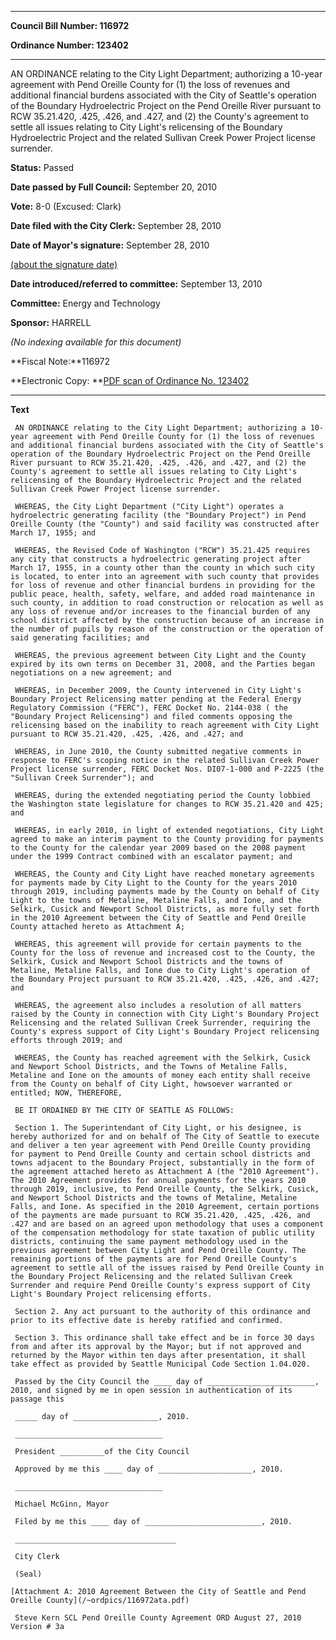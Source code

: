 

********

**Council Bill Number: 116972**
   
**Ordinance Number: 123402**
********

 AN ORDINANCE relating to the City Light Department; authorizing a 10-year agreement with Pend Oreille County for (1) the loss of revenues and additional financial burdens associated with the City of Seattle's operation of the Boundary Hydroelectric Project on the Pend Oreille River pursuant to RCW 35.21.420, .425, .426, and .427, and (2) the County's agreement to settle all issues relating to City Light's relicensing of the Boundary Hydroelectric Project and the related Sullivan Creek Power Project license surrender.

**Status:** Passed
   
**Date passed by Full Council:** September 20, 2010
   
**Vote:** 8-0 (Excused: Clark)
   
**Date filed with the City Clerk:** September 28, 2010
   
**Date of Mayor's signature:** September 28, 2010
   
[(about the signature date)](/~public/approvaldate.htm)
   
   
   
**Date introduced/referred to committee:** September 13, 2010
   
**Committee:** Energy and Technology
   
**Sponsor:** HARRELL
   
   
_(No indexing available for this document)_

**Fiscal Note:**116972

**Electronic Copy: **[PDF scan of Ordinance No. 123402](/~archives/Ordinances/Ord_123402.pdf)

********

**Text**
   
```
 AN ORDINANCE relating to the City Light Department; authorizing a 10-year agreement with Pend Oreille County for (1) the loss of revenues and additional financial burdens associated with the City of Seattle's operation of the Boundary Hydroelectric Project on the Pend Oreille River pursuant to RCW 35.21.420, .425, .426, and .427, and (2) the County's agreement to settle all issues relating to City Light's relicensing of the Boundary Hydroelectric Project and the related Sullivan Creek Power Project license surrender.

 WHEREAS, the City Light Department ("City Light") operates a hydroelectric generating facility (the "Boundary Project") in Pend Oreille County (the "County") and said facility was constructed after March 17, 1955; and

 WHEREAS, the Revised Code of Washington ("RCW") 35.21.425 requires any city that constructs a hydroelectric generating project after March 17, 1955, in a county other than the county in which such city is located, to enter into an agreement with such county that provides for loss of revenue and other financial burdens in providing for the public peace, health, safety, welfare, and added road maintenance in such county, in addition to road construction or relocation as well as any loss of revenue and/or increases to the financial burden of any school district affected by the construction because of an increase in the number of pupils by reason of the construction or the operation of said generating facilities; and

 WHEREAS, the previous agreement between City Light and the County expired by its own terms on December 31, 2008, and the Parties began negotiations on a new agreement; and

 WHEREAS, in December 2009, the County intervened in City Light's Boundary Project Relicensing matter pending at the Federal Energy Regulatory Commission ("FERC"), FERC Docket No. 2144-038 ( the "Boundary Project Relicensing") and filed comments opposing the relicensing based on the inability to reach agreement with City Light pursuant to RCW 35.21.420, .425, .426, and .427; and

 WHEREAS, in June 2010, the County submitted negative comments in response to FERC's scoping notice in the related Sullivan Creek Power Project license surrender, FERC Docket Nos. DI07-1-000 and P-2225 (the "Sullivan Creek Surrender"); and

 WHEREAS, during the extended negotiating period the County lobbied the Washington state legislature for changes to RCW 35.21.420 and 425; and

 WHEREAS, in early 2010, in light of extended negotiations, City Light agreed to make an interim payment to the County providing for payments to the County for the calendar year 2009 based on the 2008 payment under the 1999 Contract combined with an escalator payment; and

 WHEREAS, the County and City Light have reached monetary agreements for payments made by City Light to the County for the years 2010 through 2019, including payments made by the County on behalf of City Light to the towns of Metaline, Metaline Falls, and Ione, and the Selkirk, Cusick and Newport School Districts, as more fully set forth in the 2010 Agreement between the City of Seattle and Pend Oreille County attached hereto as Attachment A;

 WHEREAS, this agreement will provide for certain payments to the County for the loss of revenue and increased cost to the County, the Selkirk, Cusick and Newport School Districts and the towns of Metaline, Metaline Falls, and Ione due to City Light's operation of the Boundary Project pursuant to RCW 35.21.420, .425, .426, and .427; and

 WHEREAS, the agreement also includes a resolution of all matters raised by the County in connection with City Light's Boundary Project Relicensing and the related Sullivan Creek Surrender, requiring the County's express support of City Light's Boundary Project relicensing efforts through 2019; and

 WHEREAS, the County has reached agreement with the Selkirk, Cusick and Newport School Districts, and the Towns of Metaline Falls, Metaline and Ione on the amounts of money each entity shall receive from the County on behalf of City Light, howsoever warranted or entitled; NOW, THEREFORE,

 BE IT ORDAINED BY THE CITY OF SEATTLE AS FOLLOWS:

 Section 1. The Superintendant of City Light, or his designee, is hereby authorized for and on behalf of The City of Seattle to execute and deliver a ten year agreement with Pend Oreille County providing for payment to Pend Oreille County and certain school districts and towns adjacent to the Boundary Project, substantially in the form of the agreement attached hereto as Attachment A (the "2010 Agreement"). The 2010 Agreement provides for annual payments for the years 2010 through 2019, inclusive, to Pend Oreille County, the Selkirk, Cusick, and Newport School Districts and the towns of Metaline, Metaline Falls, and Ione. As specified in the 2010 Agreement, certain portions of the payments are made pursuant to RCW 35.21.420, .425, .426, and .427 and are based on an agreed upon methodology that uses a component of the compensation methodology for state taxation of public utility districts, continuing the same payment methodology used in the previous agreement between City Light and Pend Oreille County. The remaining portions of the payments are for Pend Oreille County's agreement to settle all of the issues raised by Pend Oreille County in the Boundary Project Relicensing and the related Sullivan Creek Surrender and require Pend Oreille County's express support of City Light's Boundary Project relicensing efforts.

 Section 2. Any act pursuant to the authority of this ordinance and prior to its effective date is hereby ratified and confirmed.

 Section 3. This ordinance shall take effect and be in force 30 days from and after its approval by the Mayor; but if not approved and returned by the Mayor within ten days after presentation, it shall take effect as provided by Seattle Municipal Code Section 1.04.020.

 Passed by the City Council the ____ day of ________________________, 2010, and signed by me in open session in authentication of its passage this

 _____ day of ___________________, 2010.

 _________________________________

 President __________of the City Council

 Approved by me this ____ day of _____________________, 2010.

 _________________________________

 Michael McGinn, Mayor

 Filed by me this ____ day of __________________________, 2010.

 ____________________________________

 City Clerk

 (Seal)

[Attachment A: 2010 Agreement Between the City of Seattle and Pend Oreille County](/~ordpics/116972ata.pdf)

 Steve Kern SCL Pend Oreille County Agreement ORD August 27, 2010 Version # 3a

```
